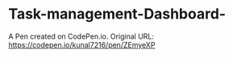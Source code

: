 # Task-management-Dashboard-

A Pen created on CodePen.io. Original URL: https://codepen.io/kunal7216/pen/ZEmyeXP
